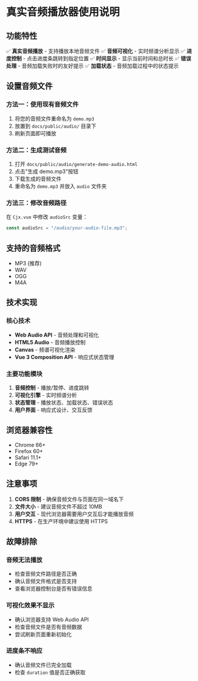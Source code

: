 # 真实音频播放器使用说明

## 功能特性

✅ **真实音频播放** - 支持播放本地音频文件
✅ **音频可视化** - 实时频谱分析显示
✅ **进度控制** - 点击进度条跳转到指定位置
✅ **时间显示** - 显示当前时间和总时长
✅ **错误处理** - 音频加载失败时的友好提示
✅ **加载状态** - 音频加载过程中的状态提示

## 设置音频文件

### 方法一：使用现有音频文件
1. 将您的音频文件重命名为 `demo.mp3`
2. 放置到 `docs/public/audio/` 目录下
3. 刷新页面即可播放

### 方法二：生成测试音频
1. 打开 `docs/public/audio/generate-demo-audio.html`
2. 点击"生成 demo.mp3"按钮
3. 下载生成的音频文件
4. 重命名为 `demo.mp3` 并放入 `audio` 文件夹

### 方法三：修改音频路径
在 `Cjx.vue` 中修改 `audioSrc` 变量：
```javascript
const audioSrc = "/audio/your-audio-file.mp3";
```

## 支持的音频格式

- MP3 (推荐)
- WAV
- OGG
- M4A

## 技术实现

### 核心技术
- **Web Audio API** - 音频处理和可视化
- **HTML5 Audio** - 音频播放控制
- **Canvas** - 频谱可视化渲染
- **Vue 3 Composition API** - 响应式状态管理

### 主要功能模块
1. **音频控制** - 播放/暂停、进度跳转
2. **可视化引擎** - 实时频谱分析
3. **状态管理** - 播放状态、加载状态、错误状态
4. **用户界面** - 响应式设计、交互反馈

## 浏览器兼容性

- Chrome 66+
- Firefox 60+
- Safari 11.1+
- Edge 79+

## 注意事项

1. **CORS 限制** - 确保音频文件与页面在同一域名下
2. **文件大小** - 建议音频文件不超过 10MB
3. **用户交互** - 现代浏览器需要用户交互后才能播放音频
4. **HTTPS** - 在生产环境中建议使用 HTTPS

## 故障排除

### 音频无法播放
- 检查音频文件路径是否正确
- 确认音频文件格式是否支持
- 查看浏览器控制台是否有错误信息

### 可视化效果不显示
- 确认浏览器支持 Web Audio API
- 检查音频文件是否有音频数据
- 尝试刷新页面重新初始化

### 进度条不响应
- 确认音频文件已完全加载
- 检查 `duration` 值是否正确获取
